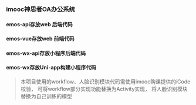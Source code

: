 ### imooc神思者OA办公系统
#### emos-api存放web 后端代码
#### emos-vue存放web 前端代码
#### emos-wx-api存放小程序后端代码
#### emos-wx存放Uni-app构建小程序代码

>本项目使用的workflow、人脸识别模块代码需使用imooc购课提供的iCode校验，
>可将workflow部分实现功能替换为Activity实现，
>将人脸识别模块替换为自己训练的模型
